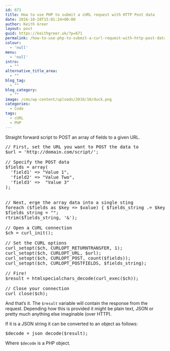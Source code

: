 ```yaml
---
id: 671
title: How to use PHP to submit a cURL request with HTTP Post data
date: 2016-10-28T15:01:24+00:00
author: Keith Greer
layout: post
guid: https://keithgreer.uk/?p=671
permalink: /how-to-use-php-to-submit-a-curl-request-with-http-post-data
colour:
  - 'null'
menu:
  - 'null'
intro:
  - ""
alternative_title_area:
  - ""
blog_tag:
  - ""
blog_category:
  - ""
image: /cms/wp-content/uploads/2016/10/duck.png
categories:
  - Code
tags:
  - cURL
  - PHP
---
```

Straight forward script to POST an array of fields to a given URL.

<pre>// First, set the URL you want to POST the data to
$url = 'http://domain.com/script/';

// Specify the POST data
$fields = array(
  'field1' =&gt; "Value 1",
  'field2' =&gt; "Value Two",
  'field3' =&gt;  "Value 3"
);


// Next, erge the array data into a single sting
foreach ($fields as $key =&gt; $value) { $fields_string .= $key . '=' . $value . '&'; }
$fields_string = "";
rtrim($fields_string, '&');

// Open a CURL connection
$ch = curl_init();

// Set the CURL options
curl_setopt($ch, CURLOPT_RETURNTRANSFER, 1);
curl_setopt($ch, CURLOPT_URL, $url);
curl_setopt($ch, CURLOPT_POST, count($fields));
curl_setopt($ch, CURLOPT_POSTFIELDS, $fields_string);

// Fire!
$result = htmlspecialchars_decode(curl_exec($ch));

// Close your connection
curl_close($ch);</pre>

And that&#8217;s it. The `$result` variable will contain the response from the request. Depending how this is provided it might be plain text, JSON or pretty much anything else imaginable (over HTTP). 

If it is a JSON string it can be converted to an object as follows: 

<pre>$decode = json_decode($result);</pre>

Where `$decode` is a PHP object.